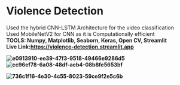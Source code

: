 # Violence Detection
Used the hybrid CNN-LSTM Architecture for the video classification<br>
Used MobileNetV2 for CNN as it is Computationally efficient<br>
<b>TOOLS:<b> Numpy, Matplotlib, Seaborn, Keras, Open CV, Streamlit
<br>Live Link:https://violence-detection.streamlit.app

![e0913910-ee39-47f3-9518-49466e9286d5](https://github.com/user-attachments/assets/bb107b2a-1d00-43f9-9196-2166370c0191)        ![cc96ef78-6a08-48df-aeb4-08b8fe5653bf](https://github.com/user-attachments/assets/58791db6-2304-436d-a699-04e3906f57e0)

![736c1f16-4e30-4c55-8023-59ce9f2e5c6b](https://github.com/user-attachments/assets/1461854d-135a-454b-b2f4-169425c26a22)

